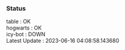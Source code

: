 ### Status


table : OK  
hogwarts : OK  
icy-bot : DOWN  
Latest Update : 2023-06-16 04:08:58.143680
